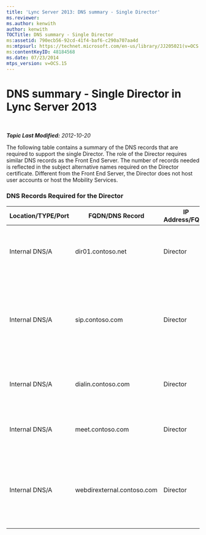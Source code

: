 ```yaml
---
title: 'Lync Server 2013: DNS summary - Single Director'
ms.reviewer: 
ms.author: kenwith
author: kenwith
TOCTitle: DNS summary - Single Director
ms:assetid: 790ecb56-92cd-41f4-baf6-c290a707aa4d
ms:mtpsurl: https://technet.microsoft.com/en-us/library/JJ205021(v=OCS.15)
ms:contentKeyID: 48184568
ms.date: 07/23/2014
mtps_version: v=OCS.15
---
```


<div data-xmlns="http://www.w3.org/1999/xhtml">

<div class="topic" data-xmlns="http://www.w3.org/1999/xhtml" data-msxsl="urn:schemas-microsoft-com:xslt" data-cs="http://msdn.microsoft.com/en-us/">

<div data-asp="http://msdn2.microsoft.com/asp">

# DNS summary - Single Director in Lync Server 2013

</div>

<div id="mainSection">

<div id="mainBody">

<span> </span>

_**Topic Last Modified:** 2012-10-20_

The following table contains a summary of the DNS records that are required to support the single Director. The role of the Director requires similar DNS records as the Front End Server. The number of records needed is reflected in the subject alternative names required on the Director certificate. Different from the Front End Server, the Director does not host user accounts or host the Mobility Services.

### DNS Records Required for the Director

<table>
<colgroup>
<col style="width: 25%" />
<col style="width: 25%" />
<col style="width: 25%" />
<col style="width: 25%" />
</colgroup>
<thead>
<tr class="header">
<th>Location/TYPE/Port</th>
<th>FQDN/DNS Record</th>
<th>IP Address/FQDN</th>
<th>Maps to/Comments</th>
</tr>
</thead>
<tbody>
<tr class="odd">
<td><p>Internal DNS/A</p></td>
<td><p>dir01.contoso.net</p></td>
<td><p>Director</p></td>
<td><p>Director host record used for replication and server to server</p></td>
</tr>
<tr class="even">
<td><p>Internal DNS/A</p></td>
<td><p>sip.contoso.com</p></td>
<td><p>Director</p></td>
<td><p>Inbound session initiation protocol (SIP) from the internal Edge interface of the Edge Server</p></td>
</tr>
<tr class="odd">
<td><p>Internal DNS/A</p></td>
<td><p>dialin.contoso.com</p></td>
<td><p>Director</p></td>
<td><p>Published dialin web services from reverse proxy</p></td>
</tr>
<tr class="even">
<td><p>Internal DNS/A</p></td>
<td><p>meet.contoso.com</p></td>
<td><p>Director</p></td>
<td><p>Published meet web services from reverse proxy</p></td>
</tr>
<tr class="odd">
<td><p>Internal DNS/A</p></td>
<td><p>webdirexternal.contoso.com</p></td>
<td><p>Director</p></td>
<td><p>Published and defined by the reverse proxy Web Ticket external web services for the Director</p></td>
</tr>
</tbody>
</table>


</div>

<span> </span>

</div>

</div>

</div>

